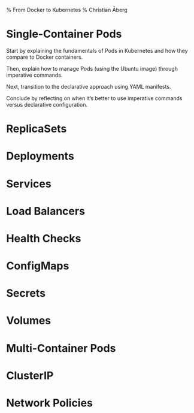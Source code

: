 % From Docker to Kubernetes
% Christian Åberg

# Single-Container Pods

Start by explaining the fundamentals of Pods in Kubernetes and how they compare to Docker containers.

Then, explain how to manage Pods (using the Ubuntu image) through imperative commands.

Next, transition to the declarative approach using YAML manifests.

Conclude by reflecting on when it’s better to use imperative commands versus declarative configuration.

# ReplicaSets

# Deployments

# Services

# Load Balancers

# Health Checks

# ConfigMaps

# Secrets

# Volumes

# Multi-Container Pods

# ClusterIP

# Network Policies

<!--

% From Docker to Kubernetes
% Christian Åberg

Create the chapter (Heading 1) specified by the user.

Assume the user has a basic understanding of Docker and is now looking to learn Kubernetes.

Assume the user is running Kubernetes locally (e.g., via MicroK8s or Minikube), and tailor all network-related explanations accordingly. Clearly highlight how the behavior differs from deployments on real cloud platforms.

Plan the subsections and subsubsections appropriately.

Maintain a fluent, pedagogical tone while avoiding excessive reliance on bullet points and numbered lists.

Prefer oversimplifications to overly detailed explanations.

 -->

